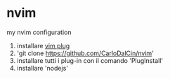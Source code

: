 # nvim
my nvim configuration


1. installare [vim plug](https://github.com/junegunn/vim-plug)
2. 'git clone https://github.com/CarloDalCin/nvim'
3. installare tutti i plug-in con il comando 'PlugInstall'
4. installare 'nodejs'
